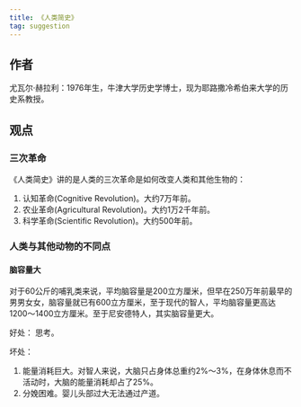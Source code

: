 ```yaml
---
title: 《人类简史》
tag: suggestion
---
```


## 作者
尤瓦尔·赫拉利：1976年生，牛津大学历史学博士，现为耶路撒冷希伯来大学的历史系教授。


## 观点
### 三次革命
《人类简史》讲的是人类的三次革命是如何改变人类和其他生物的：
1. 认知革命(Cognitive Revolution)。大约7万年前。
2. 农业革命(Agricultural Revolution)。大约1万2千年前。
3. 科学革命(Scientific Revolution)。大约500年前。

### 人类与其他动物的不同点
#### 脑容量大
对于60公斤的哺乳类来说，平均脑容量是200立方厘米，但早在250万年前最早的男男女女，脑容量就已有600立方厘米，至于现代的智人，平均脑容量更高达1200～1400立方厘米。至于尼安德特人，其实脑容量更大。

好处： 思考。

坏处：
1. 能量消耗巨大。对智人来说，大脑只占身体总重约2%～3%，在身体休息而不活动时，大脑的能量消耗却占了25%。
2. 分娩困难。婴儿头部过大无法通过产道。
